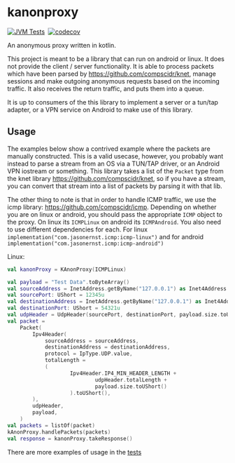 # kanonproxy
[![JVM Tests](https://github.com/compscidr/kanonproxy/actions/workflows/test.yml/badge.svg)](https://github.com/compscidr/kanonproxy/actions/workflows/test.yml)&nbsp;
[![codecov](https://codecov.io/gh/compscidr/kanonproxy/graph/badge.svg?token=yBstrWw9Mm)](https://codecov.io/gh/compscidr/kanonproxy)&nbsp;

An anonymous proxy written in kotlin. 

This project is meant to be a library that can run on android or linux. It does not provide
the client / server functionality. It is able to process packets which have been parsed
by https://github.com/compscidr/knet, manage sessions and make outgoing anonymous requests
based on the incoming traffic. It also receives the return traffic, and puts them into a
queue. 

It is up to consumers of the this library to implement a server or a tun/tap adapter, or a
VPN service on Android to make use of this library.

## Usage
The examples below show a contrived example where the packets are manually constructed. This
is a valid usecase, however, you probably want instead to parse a stream from an OS via a
TUN/TAP driver, or an Android VPN iostream or something. This library takes a list of 
the `Packet` type from the knet library https://github.com/compscidr/knet, so if you have a
stream, you can convert that stream into a list of packets by parsing it with that lib.

The other thing to note is that in order to handle ICMP traffic, we use the icmp library:
https://github.com/compscidr/icmp. Depending on whether you are on linux or android, you
should pass the appropriate `ICMP` object to the proxy. On linux its `ICMPLinux` on android
its `ICMPAndroid`. You also need to use different dependencies for each. For linux
`implementation("com.jasonernst.icmp:icmp-linux")` and for android 
`implementation("com.jasonernst.icmp:icmp-android")`

Linux:
```kotlin
val kanonProxy = KAnonProxy(ICMPLinux)

val payload = "Test Data".toByteArray()
val sourceAddress = InetAddress.getByName("127.0.0.1") as Inet4Address
val sourcePort: UShort = 12345u
val destinationAddress = InetAddress.getByName("127.0.0.1") as Inet4Address
val destinationPort: UShort = 54321u
val udpHeader = UdpHeader(sourcePort, destinationPort, payload.size.toUShort())
val packet =
    Packet(
        Ipv4Header(
            sourceAddress = sourceAddress,
            destinationAddress = destinationAddress,
            protocol = IpType.UDP.value,
            totalLength =
            (
                    Ipv4Header.IP4_MIN_HEADER_LENGTH +
                            udpHeader.totalLength +
                            payload.size.toUShort()
                    ).toUShort(),
        ),
        udpHeader,
        payload,
    )
val packets = listOf(packet)
kAnonProxy.handlePackets(packets)
val response = kanonProxy.takeResponse()
```

There are more examples of usage in the [tests](src/test/kotlin/com/jasonernst/kanonproxy)